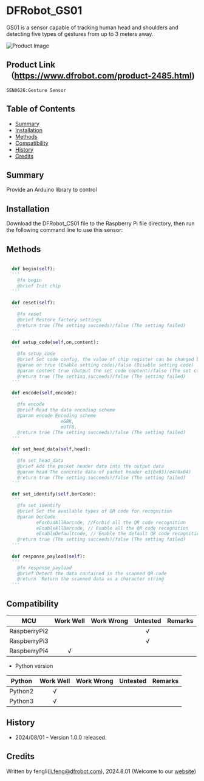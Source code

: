 # DFRobot_GS01

GS01 is a sensor capable of tracking human head and shoulders and detecting five types of gestures from up to 3 meters away.

![Product Image](../../resources/images/SEN0486.png)

## Product Link（https://www.dfrobot.com/product-2485.html)
    SEN0626:Gesture Sensor 
## Table of Contents

* [Summary](#summary)
* [Installation](#installation)
* [Methods](#methods)
* [Compatibility](#compatibility)
* [History](#history)
* [Credits](#credits)

## Summary

Provide an Arduino library to control 

## Installation

Download the DFRobot_CS01 file to the Raspberry Pi file directory, then run the following command line to use this sensor:

## Methods
```python
  
  def begin(self):
  '''
    @fn begin
    @brief Init chip
  '''
  
  def reset(self):
  '''
    @fn reset
    @brief Restore factory settings
    @return true (The setting succeeds)/false (The setting failed)
  '''  
      
  def setup_code(self,on,content):
  '''
    @fn setup_code
    @brief Set code config, the value of chip register can be changed by using the module to scan QR code
    @param on true (Enable setting code)/false (Disable setting code)
    @param content true (Output the set code content)/false (The set code content is not output)
    @return true (The setting succeeds)/false (The setting failed)
  '''

  def encode(self,encode):
  '''
    @fn encode
    @brief Read the data encoding scheme
    @param encode Encoding scheme
                    eGBK,
                    eUTF8,
    @return true (The setting succeeds)/false (The setting failed)
  '''

  def set_head_data(self,head):
  '''
    @fn set_head_data
    @brief Add the packet header data into the output data
    @param head The concrete data of packet header e3(0x03)/e4(0x04)
    @return true (The setting succeeds)/false (The setting failed)
  '''

  def set_identify(self,berCode):
  '''
    @fn set_identify
    @brief Set the available types of QR code for recognition
    @param berCode 
           eForbidAllBarcode, //Forbid all the QR code recognition
           eEnableAllBarcode, // Enable all the QR code recognition
           eEnableDefaultcode, // Enable the default QR code recognition
    @return true (The setting succeeds)/false (The setting failed)
  '''
      
  def response_payload(self):
  '''
    @fn response_payload
    @brief Detect the data contained in the scanned QR code
    @return  Return the scanned data as a character string
  '''
```

## Compatibility

| MCU         | Work Well | Work Wrong  | Untested | Remarks |
| ------------ | :--: | :----: | :----: | :--: |
| RaspberryPi2 |      |        |   √    |      |
| RaspberryPi3 |      |        |   √    |      |
| RaspberryPi4 |  √   |        |        |      |

* Python version 

| Python  | Work Well | Work Wrong | Untested | Remarks |
| ------- | :--: | :----: | :----: | ---- |
| Python2 |  √   |        |        |      |
| Python3 |  √   |        |        |      |
## History 

- 2024/08/01 - Version 1.0.0 released.

## Credits

Written by fengli(li.feng@dfrobot.com), 2024.8.01 (Welcome to our [website](https://www.dfrobot.com/))



